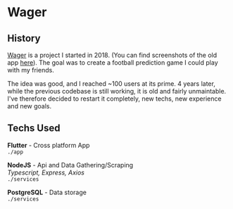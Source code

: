 # Wager

## History

[Wager](https://wager.ga/) is a project I started in 2018. (You can find screenshots of the old app [here](https://begue.cc/)). The goal was to create a football prediction game I could play with my friends.

The idea was good, and I reached ~100 users at its prime. 4 years later, while the previous codebase is still working, it is old and fairly unmaintable.
I've therefore decided to restart it completely, new techs, new experience and new goals.

## Techs Used

**Flutter** - Cross platform App\
`./app`

**NodeJS** - Api and Data Gathering/Scraping\
_Typescript, Express, Axios_\
`./services`

**PostgreSQL** - Data storage\
`./services`
